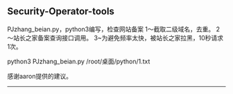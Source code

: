 Security-Operator-tools
---------------------------------------------
PJzhang_beian.py，python3编写，检查网站备案
1～截取二级域名，去重。
2～站长之家备案查询接口调用。
3~为避免频率太快，被站长之家拉黑，10秒请求1次。

python3 PJzhang_beian.py /root/桌面/python/1.txt

感谢aaron提供的建议。

------------------------------------------------
